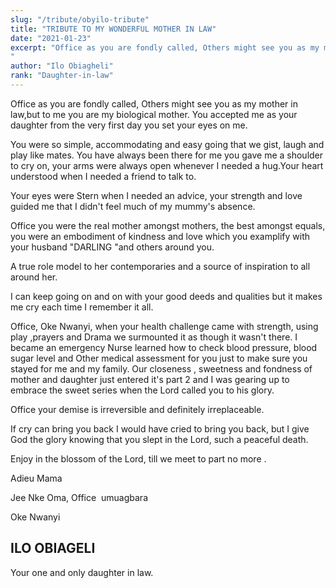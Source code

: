 ```yaml
---
slug: "/tribute/obyilo-tribute"
title: "TRIBUTE TO MY WONDERFUL MOTHER IN LAW"
date: "2021-01-23"
excerpt: "Office as you are fondly called, Others might see you as my mother in....
"
author: "Ilo Obiagheli"
rank: "Daughter-in-law"
---
```

Office as you are fondly called, Others might see you as my mother in law,but to me you are my biological mother. You accepted me as your daughter from the very first day you set your eyes on me.

You were so simple, accommodating and easy going that we gist, laugh and play like mates. You have always been there for me you gave me a shoulder to cry on, your arms were always open whenever I needed a hug.Your heart understood when I needed a friend to talk to.

Your eyes were Stern when I needed an advice, your strength and love guided me that I didn't feel much of my mummy's absence.

Office you were the real mother amongst mothers, the best amongst equals, you were an embodiment of kindness and love which you examplify with your husband "DARLING "and others around you.

A true role model to her contemporaries and a source of inspiration to all around her.

I can keep going on and on with your good deeds and qualities but it makes me cry each time I remember it all.

Office, Oke Nwanyi, when your health challenge came with strength, using play ,prayers and Drama we surmounted it as though it wasn't there. I became an emergency Nurse learned how to check blood pressure, blood sugar level and Other medical assessment for you just to make sure you stayed for me and my family. Our closeness , sweetness and fondness of mother and daughter just entered it's part 2 and I was gearing up to embrace the sweet series when the Lord called you to his glory.

Office your demise is irreversible and definitely irreplaceable.

If cry can bring you back I would have cried to bring you back, but I give God the glory knowing that you slept in the Lord, such a peaceful death.

Enjoy in the blossom of the Lord, till we meet to part no more .

Adieu Mama

Jee Nke Oma, Office  umuagbara

Oke Nwanyi

## ILO OBIAGELI 

Your one and only daughter in law.
